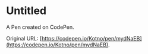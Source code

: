 # Untitled

A Pen created on CodePen.

Original URL: [https://codepen.io/Kotno/pen/mydNaEB](https://codepen.io/Kotno/pen/mydNaEB).

